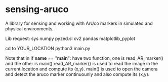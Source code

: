 # sensing-aruco
A library for sensing and working with ArUco markers in simulated and physical environments.

Lib request:
sys 
numpy
pyzed.sl
cv2
pandas
matplotlib_pyplot

cd to YOUR_LOCATION
python3 main.py

Note that in if __name__ == "__main__": have two function, one is read_AR_marker() and the other is main()
read_AR_marker() is used to read the image in the current location and compute its (x,y).
main() is used to open the camera and detect the aruco marker continuounly and also compute its (x,y).


